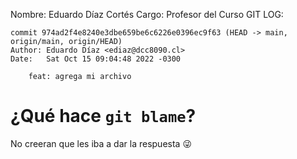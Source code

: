 Nombre: Eduardo Díaz Cortés
Cargo: Profesor del Curso
GIT LOG:
```
commit 974ad2f4e8240e3dbe659be6c6226e0396ec9f63 (HEAD -> main, origin/main, origin/HEAD)
Author: Eduardo Díaz <ediaz@dcc8090.cl>
Date:   Sat Oct 15 09:04:48 2022 -0300

    feat: agrega mi archivo
```

# ¿Qué hace `git blame`?

No creeran que les iba a dar la respuesta :stuck_out_tongue_winking_eye:

